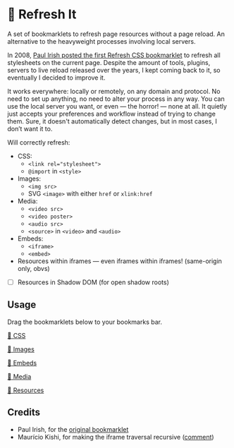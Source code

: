 # 🔄 Refresh It

A set of bookmarklets to refresh page resources without a page reload.
An alternative to the heavyweight processes involving local servers.

In 2008, [Paul Irish posted the first Refresh CSS bookmarklet](https://www.paulirish.com/2008/how-to-iterate-quickly-when-debugging-css/) to refresh all stylesheets on the current page.
Despite the amount of tools, plugins, servers to live reload released over the years, I kept coming back to it, so eventually I decided to improve it.

It works everywhere: locally or remotely, on any domain and protocol.
No need to set up anything, no need to alter your process in any way.
You can use the local server you want, or even — the horror! — none at all.
It quietly just accepts your preferences and workflow instead of trying to change them.
Sure, it doesn't automatically detect changes, but in most cases, I don’t want it to.

Will correctly refresh:
- CSS:
	- `<link rel="stylesheet">`
	- `@import` in `<style>`
- Images:
	- `<img src>`
	- SVG `<image>` with either `href` or `xlink:href`
- Media:
	- `<video src>`
	- `<video poster>`
	- `<audio src>`
	- `<source>` in `<video>` and `<audio>`
- Embeds:
	- `<iframe>`
	- `<embed>`
- Resources within iframes — even iframes within iframes! (same-origin only, obvs)
- [ ] Resources in Shadow DOM (for open shadow roots)

<!-- See https://lea.verou.me/blog/2018/09/refresh-css-bookmarklet-v2/ for more details. -->

## Usage

Drag the bookmarklets below to your bookmarks bar.

<!-- bookmarklets -->

<a href="javascript:{function e(e){let t=new URL(e);t.searchParams.set(&quot;forceReload&quot;,Date.now()),link.href=t}function t(t,n){let r=0;for(let o of t.matchAll(n)){if(!o.groups?.url)continue;let n=e(o.groups.url),l=o.index+r,c=l+o[0].length;t=t.slice(0,l)+n+t.slice(c),r+=n.length-o[0].length}return t}let n=new Set([&quot;textContent&quot;,&quot;innerHTML&quot;]);!function r({root:o,elements:l}){for(let r in l){let o=l[r];Array.isArray(o)?o=Object.fromEntries(o.map((e=&gt;[e,!0]))):&quot;string&quot;==typeof o&&(o={[o]:!0});for(let r in o){let l=o[r];!0===l?(n.has(r)||element.hasAttribute(r))&&(element[r]=e(element[r])):(c=l,i=&quot;RegExp&quot;,Object.prototype.toString.call(c)===`[object ${i}]`&&(element[r]=t(element[r],l)))}}var c,i;for(let e of function(e,t=document){return Array.from(t.querySelectorAll(e))}(&quot;iframe&quot;,o))e.contentDocument&&r({root:e.contentDocument,elements:l})}(document);
}">🔄 CSS</a>

<a href="javascript:{function e(e){let t=new URL(e);t.searchParams.set(&quot;forceReload&quot;,Date.now()),link.href=t}function t(t,n){let r=0;for(let o of t.matchAll(n)){if(!o.groups?.url)continue;let n=e(o.groups.url),l=o.index+r,c=l+o[0].length;t=t.slice(0,l)+n+t.slice(c),r+=n.length-o[0].length}return t}let n=new Set([&quot;textContent&quot;,&quot;innerHTML&quot;]);!function r({root:o,elements:l}){for(let r in l){let o=l[r];Array.isArray(o)?o=Object.fromEntries(o.map((e=&gt;[e,!0]))):&quot;string&quot;==typeof o&&(o={[o]:!0});for(let r in o){let l=o[r];!0===l?(n.has(r)||element.hasAttribute(r))&&(element[r]=e(element[r])):(c=l,i=&quot;RegExp&quot;,Object.prototype.toString.call(c)===`[object ${i}]`&&(element[r]=t(element[r],l)))}}var c,i;for(let e of function(e,t=document){return Array.from(t.querySelectorAll(e))}(&quot;iframe&quot;,o))e.contentDocument&&r({root:e.contentDocument,elements:l})}({elements:{img:&quot;src&quot;,&quot;picture &gt; source&quot;:&quot;src&quot;,object:&quot;data&quot;,image:[&quot;href&quot;,&quot;xlink:href&quot;]}});
}">🔄 Images</a>

<a href="javascript:{function e(e){let t=new URL(e);t.searchParams.set(&quot;forceReload&quot;,Date.now()),link.href=t}function t(t,n){let r=0;for(let l of t.matchAll(n)){if(!l.groups?.url)continue;let n=e(l.groups.url),o=l.index+r,c=o+l[0].length;t=t.slice(0,o)+n+t.slice(c),r+=n.length-l[0].length}return t}let n=new Set([&quot;textContent&quot;,&quot;innerHTML&quot;]);!function r({root:l,elements:o}){for(let r in o){let l=o[r];Array.isArray(l)?l=Object.fromEntries(l.map((e=&gt;[e,!0]))):&quot;string&quot;==typeof l&&(l={[l]:!0});for(let r in l){let o=l[r];!0===o?(n.has(r)||element.hasAttribute(r))&&(element[r]=e(element[r])):(c=o,i=&quot;RegExp&quot;,Object.prototype.toString.call(c)===`[object ${i}]`&&(element[r]=t(element[r],o)))}}var c,i;for(let e of function(e,t=document){return Array.from(t.querySelectorAll(e))}(&quot;iframe&quot;,l))e.contentDocument&&r({root:e.contentDocument,elements:o})}({elements:{iframe:&quot;src&quot;,embed:&quot;src&quot;,use:[&quot;href&quot;,&quot;xlink:href&quot;]}});
}">🔄 Embeds</a>

<a href="javascript:{function e(e){let t=new URL(e);t.searchParams.set(&quot;forceReload&quot;,Date.now()),link.href=t}function t(t,n){let r=0;for(let o of t.matchAll(n)){if(!o.groups?.url)continue;let n=e(o.groups.url),l=o.index+r,c=l+o[0].length;t=t.slice(0,l)+n+t.slice(c),r+=n.length-o[0].length}return t}let n=new Set([&quot;textContent&quot;,&quot;innerHTML&quot;]);!function r({root:o,elements:l}){for(let r in l){let o=l[r];Array.isArray(o)?o=Object.fromEntries(o.map((e=&gt;[e,!0]))):&quot;string&quot;==typeof o&&(o={[o]:!0});for(let r in o){let l=o[r];!0===l?(n.has(r)||element.hasAttribute(r))&&(element[r]=e(element[r])):(c=l,i=&quot;RegExp&quot;,Object.prototype.toString.call(c)===`[object ${i}]`&&(element[r]=t(element[r],l)))}}var c,i;for(let e of function(e,t=document){return Array.from(t.querySelectorAll(e))}(&quot;iframe&quot;,o))e.contentDocument&&r({root:e.contentDocument,elements:l})}({elements:{video:[&quot;src&quot;,&quot;poster&quot;],audio:&quot;src&quot;,&quot;video &gt; source&quot;:&quot;src&quot;,&quot;audio &gt; source&quot;:&quot;src&quot;}});
}">🔄 Media</a>

<a href="javascript:{function e(e){let t=new URL(e);t.searchParams.set(&quot;forceReload&quot;,Date.now()),link.href=t}function t(t,r){let n=0;for(let o of t.matchAll(r)){if(!o.groups?.url)continue;let r=e(o.groups.url),l=o.index+n,c=l+o[0].length;t=t.slice(0,l)+r+t.slice(c),n+=r.length-o[0].length}return t}let r=new Set([&quot;textContent&quot;,&quot;innerHTML&quot;]);function n({root:o,elements:l}){for(let n in l){let o=l[n];Array.isArray(o)?o=Object.fromEntries(o.map((e=&gt;[e,!0]))):&quot;string&quot;==typeof o&&(o={[o]:!0});for(let n in o){let l=o[n];!0===l?(r.has(n)||element.hasAttribute(n))&&(element[n]=e(element[n])):(c=l,s=&quot;RegExp&quot;,Object.prototype.toString.call(c)===`[object ${s}]`&&(element[n]=t(element[n],l)))}}var c,s;for(let e of function(e,t=document){return Array.from(t.querySelectorAll(e))}(&quot;iframe&quot;,o))e.contentDocument&&n({root:e.contentDocument,elements:l})}n(document),n({elements:{iframe:&quot;src&quot;,embed:&quot;src&quot;,use:[&quot;href&quot;,&quot;xlink:href&quot;]}}),n({elements:{video:[&quot;src&quot;,&quot;poster&quot;],audio:&quot;src&quot;,&quot;video &gt; source&quot;:&quot;src&quot;,&quot;audio &gt; source&quot;:&quot;src&quot;}}),n({elements:{img:&quot;src&quot;,&quot;picture &gt; source&quot;:&quot;src&quot;,object:&quot;data&quot;,image:[&quot;href&quot;,&quot;xlink:href&quot;]}});
}">🔄 Resources</a>

<!-- / bookmarklets -->

## Credits

- Paul Irish, for the [original bookmarklet](https://www.paulirish.com/2008/how-to-iterate-quickly-when-debugging-css/)
- Maurício Kishi, for making the iframe traversal recursive ([comment](http://lea.verou.me/2018/09/refresh-css-bookmarklet-v2/#comment-4102700684))